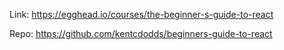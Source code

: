 Link: https://egghead.io/courses/the-beginner-s-guide-to-react

Repo: https://github.com/kentcdodds/beginners-guide-to-react
